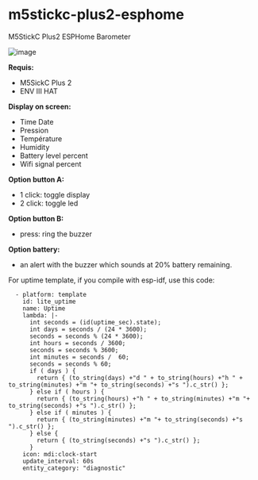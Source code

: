 # m5stickc-plus2-esphome

M5StickC Plus2 ESPHome Barometer

![image](https://github.com/WarC0zes/m5stickc-plus2-esphome/assets/91471397/dcce46a8-6369-465e-a72b-f2d789c6f7ba)


**Requis:**
- M5SickC Plus 2
- ENV III HAT

**Display on screen:**
- Time Date
- Pression
- Température
- Humidity
- Battery level percent
- Wifi signal percent

**Option button A:**
- 1 click: toggle display
- 2 click: toggle led

**Option button B:**
- press: ring the buzzer

**Option battery:**
- an alert with the buzzer which sounds at 20% battery remaining.

For uptime template, if you compile with esp-idf, use this code:
```
  - platform: template
    id: lite_uptime
    name: Uptime
    lambda: |-
      int seconds = (id(uptime_sec).state);
      int days = seconds / (24 * 3600);
      seconds = seconds % (24 * 3600); 
      int hours = seconds / 3600;
      seconds = seconds % 3600;
      int minutes = seconds /  60;
      seconds = seconds % 60;
      if ( days ) {
        return { (to_string(days) +"d " + to_string(hours) +"h " + to_string(minutes) +"m "+ to_string(seconds) +"s ").c_str() };
      } else if ( hours ) {
        return { (to_string(hours) +"h " + to_string(minutes) +"m "+ to_string(seconds) +"s ").c_str() };
      } else if ( minutes ) {
        return { (to_string(minutes) +"m "+ to_string(seconds) +"s ").c_str() };
      } else {
        return { (to_string(seconds) +"s ").c_str() };
      }
    icon: mdi:clock-start
    update_interval: 60s
    entity_category: "diagnostic"
```



